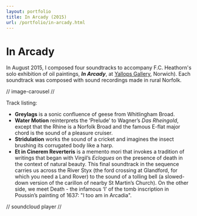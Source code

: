 ```yaml
---
layout: portfolio
title: In Arcady (2015)
url: /portfolio/in-arcady.html
---
```

# In Arcady  



In August 2015, I composed four soundtracks to accompany F.C. Heathorn's solo exhibition of oil paintings, _**In Arcady**_, at [Yallops Gallery](http://www.nunnsyard.co.uk), Norwich). Each soundtrack was composed with sound recordings made in rural Norfolk. 

// image-carousel //

Track listing:

- **Greylags** is a sonic confluence of geese from Whitlingham Broad.
- **Water Motion** reinterprets the ‘Prelude’ to Wagner’s *Das Rheingold*, except that the Rhine is a Norfolk Broad and the famous E-flat major chord is the sound of a pleasure cruiser.
- **Stridulation** works the sound of a cricket and imagines the insect brushing its corrugated body like a harp.
- **Et in Cinerem Reverteris** is a memento mori that invokes a tradition of writings that began with Virgil’s *Eclogues* on the presence of death in the context of natural beauty. This final soundtrack in the sequence carries us across the River Styx (the ford crossing at Glandford, for which you need a Land Rover) to the sound of a tolling bell (a slowed-down version of the carillon of nearby St Martin’s Church). On the other side, we meet Death - the infamous ‘I’ of the tomb inscription in Poussin’s painting of 1637: "I too am in Arcadia".
  
// soundcloud player //